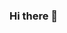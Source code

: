 ### Hi there 👋

<!--
**michaeltsai25/michaeltsai25** is a ✨ _special_ ✨ repository because its `README.md` (this file) appears on your GitHub profile.

Here are some ideas to get you started:

### - 🔭 I’m currently working on a stochastic algorithm to decrypt a Monoalphabetic Substitution without a given key.
### - 🌱 I’m currently learning HTML/CSS
### - 👯 I’m looking to collaborate on a Computational Physics project for the summer
### - 🤔 I’m looking for help with a reinforcement learning solution to Monoalphabetic Substitution
### - 💬 Ask me about Python, Java, Machine Learning
### - 📫 How to reach me: michaelktsai@gmail.com
### - 😄 Pronouns: He/Him
